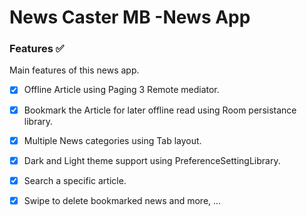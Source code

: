 # News Caster MB -News App
### Features ✅
Main features of this news app.

- [x] Offline Article using Paging 3 Remote mediator.

- [x] Bookmark the Article for later offline read using Room persistance library.

- [x] Multiple News categories using Tab layout.

- [x] Dark and Light theme support using PreferenceSettingLibrary.

- [x] Search a specific article.

- [x] Swipe to delete bookmarked news and more, ...

